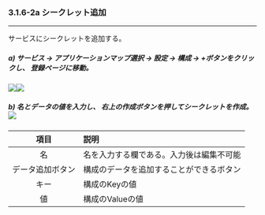 ### 3.1.6-2a シークレット追加

---

サービスにシークレットを追加する。

##### a\) サービス → アプリケーションマップ選択 → 設定 → 構成 → +ボタンをクリックし、 登録ページに移動。
![](/assets/EN/2.5/3.1.6-2a_1.png)![](/assets/EN/2.5/3.1.6-2a_2.png)

##### b\) 名とデータの値を入力し、 右上の作成ボタンを押してシークレットを作成。![](/assets/EN/2.5/3.1.6-2a_3.png)

| **項目** | **説明** |
| :---: | :--- |
| 名 | 名を入力する欄である。入力後は編集不可能 |
| データ追加ボタン | 構成のデータを追加することができるボタン |
| キー | 構成のKeyの値 |
| 値 | 構成のValueの値 |



